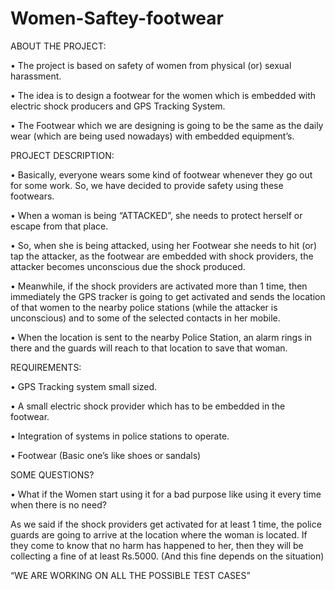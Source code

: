 # Women-Saftey-footwear
ABOUT THE PROJECT:

• The project is based on safety of women from physical (or) sexual harassment.

• The idea is to design a footwear for the women which is embedded with electric shock producers and GPS Tracking System.

• The Footwear which we are designing is going to be the same as the daily wear (which are being used nowadays) with embedded equipment’s.

PROJECT DESCRIPTION:

• Basically, everyone wears some kind of footwear whenever they go out for some work. So, we have decided to provide safety using these footwears.

• When a woman is being “ATTACKED”, she needs to protect herself or escape from that place.

• So, when she is being attacked, using her Footwear she needs to hit (or) tap the attacker, as the footwear are embedded with shock providers, the attacker becomes unconscious due the shock produced.

• Meanwhile, if the shock providers are activated more than 1 time, then immediately the GPS tracker is going to get activated and sends the location of that women to the nearby police stations (while the attacker is unconscious) and to some of the selected contacts in her mobile.

• When the location is sent to the nearby Police Station, an alarm rings in there and the guards will reach to that location to save that woman.

REQUIREMENTS:

•	GPS Tracking system small sized.

•	A small electric shock provider which has to be embedded in the footwear.

•	Integration of systems in police stations to operate.

•	Footwear (Basic one’s like shoes or sandals)

SOME QUESTIONS?

• What if the Women start using it for a bad purpose like using it every time when there is no need?

As we said if the shock providers get activated for at least 1 time, the police guards are going to arrive at the location where the woman is located. If they come to know that no harm has happened to her, then they will be collecting a fine of at least Rs.5000. (And this fine depends on the situation)

“WE ARE WORKING ON ALL THE POSSIBLE TEST CASES”

